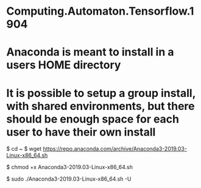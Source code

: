 # Computing.Automaton.Tensorflow.1904

# Anaconda is meant to install in a users HOME directory
# It is possible to setup a group install, with shared environments, but there should be enough space for each user to have their own install

$ cd ~
$ wget https://repo.anaconda.com/archive/Anaconda3-2019.03-Linux-x86_64.sh

$ chmod +x Anaconda3-2019.03-Linux-x86_64.sh

$ sudo ./Anaconda3-2019.03-Linux-x86_64.sh -U


